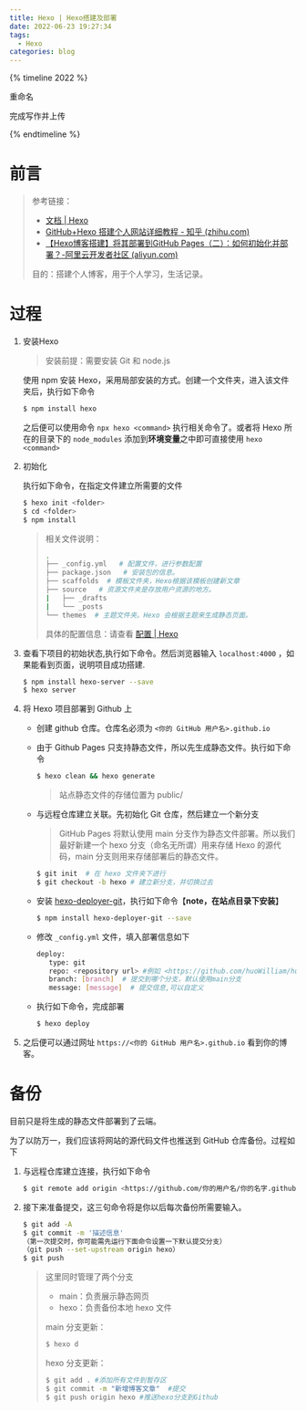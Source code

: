 ```yaml
---
title: Hexo | Hexo搭建及部署
date: 2022-06-23 19:27:34
tags: 
  - Hexo
categories: blog
---
```


{% timeline 2022 %}

<!-- timeline 06-29 -->

重命名

<!-- endtimeline -->

<!-- timeline 06-23 -->

完成写作并上传

<!-- endtimeline -->

{% endtimeline %}

# 前言

> 参考链接：
> 
> - [文档 | Hexo](https://hexo.io/zh-cn/docs/)
> - [GitHub+Hexo 搭建个人网站详细教程 - 知乎 (zhihu.com)](https://zhuanlan.zhihu.com/p/26625249)
> - [【Hexo博客搭建】将其部署到GitHub Pages（二）：如何初始化并部署？-阿里云开发者社区 (aliyun.com)](https://developer.aliyun.com/article/789233?spm=a2c6h.12873639.article-detail.64.61806e0fby7lXT)
> 
> 目的：搭建个人博客，用于个人学习，生活记录。

# 过程

1. 安装Hexo
   
   > 安装前提：需要安装 Git 和 node.js
   
   使用 npm 安装 Hexo，采用局部安装的方式。创建一个文件夹，进入该文件夹后，执行如下命令
   
   ```bash
   $ npm install hexo
   ```
   
   之后便可以使用命令 `npx hexo <command>` 执行相关命令了。或者将 Hexo 所在的目录下的 `node_modules` 添加到**环境变量**之中即可直接使用 `hexo <command>`

2. 初始化
   
   执行如下命令，在指定文件建立所需要的文件
   
   ```bash
   $ hexo init <folder>
   $ cd <folder>
   $ npm install
   ```
   
   > 相关文件说明：
   > 
   > ```bash
   > .
   > ├── _config.yml   # 配置文件，进行参数配置
   > ├── package.json   # 安装包的信息。
   > ├── scaffolds  # 模板文件夹，Hexo根据该模板创建新文章
   > ├── source   # 资源文件夹是存放用户资源的地方。
   > |   ├── _drafts
   > |   └── _posts
   > └── themes  # 主题文件夹。Hexo 会根据主题来生成静态页面。
   > ```
   > 
   > 具体的配置信息：请查看 [配置 | Hexo](https://hexo.io/zh-cn/docs/configuration)

3. 查看下项目的初始状态,执行如下命令。然后浏览器输入 `localhost:4000` ，如果能看到页面，说明项目成功搭建.
   
   ```bash
   $ npm install hexo-server --save
   $ hexo server
   ```

4. 将 Hexo 项目部署到 Github 上
   
   - 创建 github 仓库。仓库名必须为 `<你的 GitHub 用户名>.github.io`
   
   - 由于 Github Pages 只支持静态文件，所以先生成静态文件。执行如下命令
     
     ```bash
     $ hexo clean && hexo generate
     ```
     
     > 站点静态文件的存储位置为 public/
   
   - 与远程仓库建立关联。先初始化 Git 仓库，然后建立一个新分支
     
     > GitHub Pages 将默认使用 main 分支作为静态文件部署。所以我们最好新建一个 hexo 分支（命名无所谓）用来存储 Hexo 的源代码，main 分支则用来存储部署后的静态文件。
     
     ```bash
     $ git init  # 在 hexo 文件夹下进行
     $ git checkout -b hexo # 建立新分支，并切换过去
     ```
   
   - 安装 [hexo-deployer-git](https://github.com/hexojs/hexo-deployer-git)，执行如下命令【**note，在站点目录下安装**】
     
     ```bash
     $ npm install hexo-deployer-git --save
     ```
   
   - 修改 `_config.yml` 文件，填入部署信息如下
     
     ```bash
     deploy:
        type: git
        repo: <repository url> #例如 <https://github.com/huoWilliam/huoWilliam.github.io.git>
        branch: [branch]  # 提交到哪个分支，默认使用main分支
        message: [message]  # 提交信息,可以自定义
     ```
   
   - 执行如下命令，完成部署
     
     ```bash
     $ hexo deploy
     ```

5. 之后便可以通过网址 `https://<你的 GitHub 用户名>.github.io` 看到你的博客。

# 备份

目前只是将生成的静态文件部署到了云端。

为了以防万一，我们应该将网站的源代码文件也推送到 GitHub 仓库备份。过程如下

1. 与远程仓库建立连接，执行如下命令
   
   ```bash
   $ git remote add origin <https://github.com/你的用户名/你的名字.github.io.git>
   ```

2. 接下来准备提交，这三句命令将是你以后每次备份所需要输入。
   
   ```bash
   $ git add -A
   $ git commit -m '描述信息'
   （第一次提交时，你可能需先运行下面命令设置一下默认提交分支）
   （git push --set-upstream origin hexo）
   $ git push
   ```
   
   > 这里同时管理了两个分支
   > 
   > - main：负责展示静态网页
   > - hexo：负责备份本地 hexo 文件
   > 
   > main 分支更新：
   > 
   > ```bash
   > $ hexo d
   > ```
   > 
   > hexo 分支更新：
   > 
   > ```bash
   > $ git add . #添加所有文件到暂存区
   > $ git commit -m "新增博客文章"  #提交
   > $ git push origin hexo #推送hexo分支到Github
   > ```
